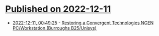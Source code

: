 # [Published on 2022-12-11](index.md)

* [2022-12-11, 00:49:25](https://lobste.rs/s/xuq0o7/restoring_convergent_technologies_ngen) - [Restoring a Convergent Technologies NGEN PC/Workstation (Burroughs B25/Unisys)](https://www.smbaker.com/restoring-a-convergent-technologies-ngen-pc-workstation-burroughs-b25-unisys)
